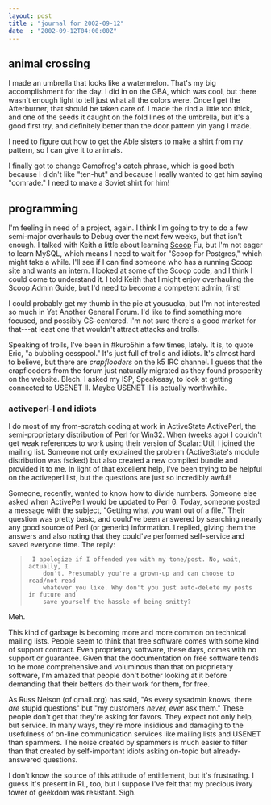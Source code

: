 ```yaml
---
layout: post
title : "journal for 2002-09-12"
date  : "2002-09-12T04:00:00Z"
---
```



## animal crossing

I made an umbrella that looks like a watermelon.  That's my big accomplishment for the day.  I did in on the GBA, which was cool, but there wasn't enough light to tell just what all the colors were.  Once I get the Afterburner, that should be taken care of.  I made the rind a little too thick, and one of the seeds it caught on the fold lines of the umbrella, but it's a good first try, and definitely better than the door pattern yin yang I made.

I need to figure out how to get the Able sisters to make a shirt from my pattern, so I can give it to animals.  

I finally got to change Camofrog's catch phrase, which is good both because I didn't like "ten-hut" and because I really wanted to get him saying "comrade." I need to make a Soviet shirt for him!

## programming

I'm feeling in need of a project, again.  I think I'm going to try to do a few semi-major overhauls to Debug over the next few weeks, but that isn't enough. I talked with Keith a little about learning <a href='http://scoop.kuro5hin.org'>Scoop</a> Fu, but I'm not eager to learn MySQL, which means I need to wait for "Scoop for Postgres," which might take a while.  I'll see if I can find someone who has a running Scoop site and wants an intern.  I looked at some of the Scoop code, and I think I could come to understand it.  I told Keith that I might enjoy overhauling the Scoop Admin Guide, but I'd need to become a competent admin, first!

I could probably get my thumb in the pie at yousucka, but I'm not interested so much in Yet Another General Forum.  I'd like to find something more focused, and possibly CS-centered.  I'm not sure there's a good market for that---at least one that wouldn't attract attacks and trolls.  

Speaking of trolls, I've been in #kuro5hin a few times, lately.  It is, to quote Eric, "a bubbling cesspool."  It's just full of trolls and idiots.  It's almost hard to believe, but there are <em>crapflooders</em> on the k5 IRC channel.  I guess that the crapflooders from the forum just naturally migrated as they found prosperity on the website.  Blech.  I asked my ISP, Speakeasy, to look at getting connected to USENET II.  Maybe USENET II is actually worthwhile.

### activeperl-l and idiots

I do most of my from-scratch coding at work in ActiveState ActivePerl, the semi-proprietary distribution of Perl for Win32.  When (weeks ago) I couldn't get weak references to work using their version of Scalar::Util, I joined the mailing list.  Someone not only explained the problem (ActiveState's module distribution was fscked) but also created a new compiled bundle and provided it to me.  In light of that excellent help, I've been trying to be helpful on the activeperl list, but the questions are just so incredibly awful!

Someone, recently, wanted to know how to divide numbers.  Someone else asked when ActivePerl would be updated to Perl 6.  Today, someone posted a message with the subject, "Getting what you want out of a file."  Their question was pretty basic, and could've been answered by searching nearly any good source of Perl (or generic) information.  I replied, giving them the answers and also noting that they could've performed self-service and saved everyone time.  The reply:

<blockquote>
<pre><code>	I apologize if I offended you with my tone/post. No, wait, actually, I
	don't. Presumably you're a grown-up and can choose to read/not read
	whatever you like. Why don't you just auto-delete my posts in future and
	save yourself the hassle of being snitty?
</code></pre>

</blockquote>

Meh.

This kind of garbage is becoming more and more common on technical mailing lists.  People seem to think that free software comes with some kind of support contract.  Even proprietary software, these days, comes with no support or guarantee.  Given that the documentation on free software tends to be more comprehensive and voluminous than that on proprietary software, I'm amazed that people don't bother looking at it before demanding that their betters do their work for them, for free.

As Russ Nelson (of qmail.org) has said, "As every sysadmin knows, there <em>are</em> stupid questions" but "my customers <em>never, ever</em> ask them."  These people don't get that they're asking for favors.  They expect not only help, but service.  In many ways, they're more insidious and damaging to the usefulness of on-line communication services like mailing lists and USENET than spammers.  The noise created by spammers is much easier to filter than that created by self-important idiots asking on-topic but already-answered questions.

I don't know the source of this attitude of entitlement, but it's frustrating. I guess it's present in RL, too, but I suppose I've felt that my precious ivory tower of geekdom was resistant.  Sigh.


